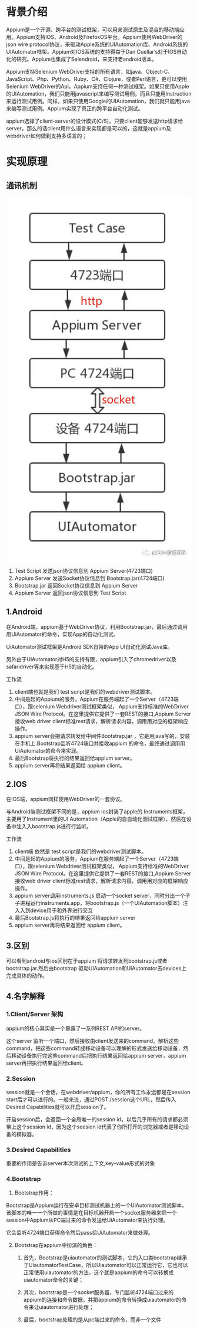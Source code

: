 # 背景介绍
Appium是一个开源、跨平台的测试框架，可以用来测试原生及混合的移动端应用。Appium支持IOS、Android及FirefoxOS平台。Appium使用WebDriver的json wire protocol协议，来驱动Apple系统的UIAutomation库、Android系统的UIAutomator框架。Appium对IOS系统的支持得益于Dan Cuellar’s对于IOS自动化的研究。Appium也集成了Selendroid，来支持老android版本。

Appium支持Selenium WebDriver支持的所有语言，如java、Object-C、JavaScript、Php、Python、Ruby、C#、Clojure，或者Perl语言，更可以使用Selenium WebDriver的Api。Appium支持任何一种测试框架。如果只使用Apple的UIAutomation，我们只能用javascript来编写测试用例，而且只能用Instruction来运行测试用例。同样，如果只使用Google的UIAutomation，我们就只能用java来编写测试用例。Appium实现了真正的跨平台自动化测试。

appium选择了client-server的设计模式(C/S)。只要client能够发送http请求给server，那么的话client用什么语言来实现都是可以的，这就是appium及webdriver如何做到支持多语言的；

# 实现原理

## 通讯机制
![](./images/通讯流程.jpg)

1. Test Script 发送json协议信息到 Appium Server(4723端口)
2. Appium Server 发送Socket协议信息到 Bootstrap.jar(4724端口)
3. Bootstrap.jar 返回Socket协议信息到 Appium Server
4. Appium Server 返回json协议信息到 Test Script

## 1.Android

在Android端，appium基于WebDriver协议，利用Bootstrap.jar，最后通过调⽤用UiAutomator的命令，实现App的自动化测试。

UiAutomator测试框架是Android SDK自带的App UI自动化测试Java库。

另外由于UiAutomator对H5的支持有限，appium引入了chromedriver以及safaridriver等来实现基于H5的自动化。

工作流

1. client端也就是我们 test script是我们的webdriver测试脚本。
2. 中间是起的Appium的服务，Appium在服务端起了一个Server（4723端口），跟selenium Webdriver测试框架类似， Appium⽀持标准的WebDriver JSON Wire Protocol。在这里提供它提供了一套REST的接口,Appium Server接收web driver client标准rest请求，解析请求内容，调⽤用对应的框架响应操作。
3. appium server会把请求转发给中间件Bootstrap.jar ，它是用java写的，安装在手机上.Bootstrap监听4724端口并接收appium 的命令，最终通过调⽤用UiAutomator的命令来实现。
4. 最后Bootstrap将执行的结果返回给appium server。
5. appium server再将结果返回给 appium client。

## 2.IOS

在IOS端，appium同样使⽤WebDriver的一套协议。

与Android端测试框架不同的是，appium ios封装了apple的 Instruments框架，主要用了Instrument里的UI Automation（Apple的⾃自动化测试框架），然后在设备中注⼊入bootstrap.js进⾏行监听。

工作流
1. client端 依然是 test script是我们的webdriver测试脚本。
2. 中间是起的Appium的服务，Appium在服务端起了一个Server（4723端口），跟selenium Webdriver测试框架类似， Appium⽀持标准的WebDriver JSON Wire Protocol。在这里提供它提供了一套REST的接口,Appium Server接收web driver client标准rest请求，解析请求内容，调⽤用对应的框架响应操作。
3. appium server调用instruments.js 启动一个socket server，同时分出一个⼦子进程运⾏instruments.app，将bootstrap.js（一个UIAutomation脚本）注⼊入到device⽤于和外界进行交互
4. 最后Bootstrap.js将执行的结果返回给appium server
5. appium server再将结果返回给 appium client。

## 3.区别
可以看到android与ios区别在于appium 将请求转发到bootstrap.js或者bootstrap.jar.然后由bootstrap 驱动UIAutomation和UiAutomator去devices上完成具体的动作。

## 4.名字解释
### 1.Client/Server 架构
appium的核心其实是一个暴露了一系列REST API的server。

这个server 监听一个端口，然后接收由client发送来的command。解析这些command，把这些command转成移动设备可以理解的形式发送给移动设备，然后移动设备执行完这些command后把执行结果返回给appium server，appium server再把执行结果返回给client。

### 2.Session
session就是一个会话，在webdriver/appium，你的所有工作永远都是在session start后才可以进行的。一般来说，通过POST /session这个URL，然后传入Desired Capabilities就可以开启session了。

开启session后，会返回一个全局唯一的session id，以后几乎所有的请求都必须带上这个session id，因为这个seesion id代表了你所打开的浏览器或者是移动设备的模拟器。

### 3.Desired Capabilities
重要的作用是告诉server本次测试的上下文,key-value形式的对象

### 4.Bootstrap
1. Bootstrap作用：

Bootstrap是Appium运行在安卓目标测试机器上的一个UiAutomator测试脚本，该脚本的唯一一个所做的事情是在目标机器开启一个socket服务器来把一个session中Appium从PC端过来的命令发送给UiAutomator来执行处理。

它会监听4724端口获得命令然后pass给UiAutomator来做处理。


2. Bootstrap在appium中扮演的角色：

    1. 首先，Bootstrap是uiautomator的测试脚本，它的入口类bootstrap继承于UiautomatorTestCase，所以Uiautomator可以正常运行它，它也可以正常使用uiautomator的方法，这个就是appium的命令可以转换成uiautomator命令的关键；

    2. 其次，bootstrap是一个socket服务器，专门监听4724端口过来的appium的连接和命令数据，并把appium的命令转换成uiautomator的命令来让uiautomator进行处理；

    3. 最后，bootstrap处理的是从pc端过来的命令，而非一个文件